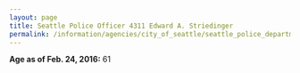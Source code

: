 ```yaml
---
layout: page
title: Seattle Police Officer 4311 Edward A. Striedinger
permalink: /information/agencies/city_of_seattle/seattle_police_department/copbook/4311/
---
```


**Age as of Feb. 24, 2016:** 61
